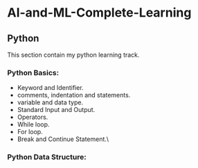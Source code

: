 # AI-and-ML-Complete-Learning
 
## Python
This section contain my python learning track.

### Python Basics:
* Keyword and Identifier.
* comments, indentation and statements.
* variable and data type.
* Standard Input and Output.
* Operators.
* While loop.
* For loop.
* Break and Continue Statement.\

### Python Data Structure:
